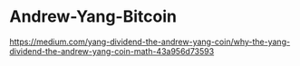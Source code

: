 # Andrew-Yang-Bitcoin
https://medium.com/yang-dividend-the-andrew-yang-coin/why-the-yang-dividend-the-andrew-yang-coin-math-43a956d73593
